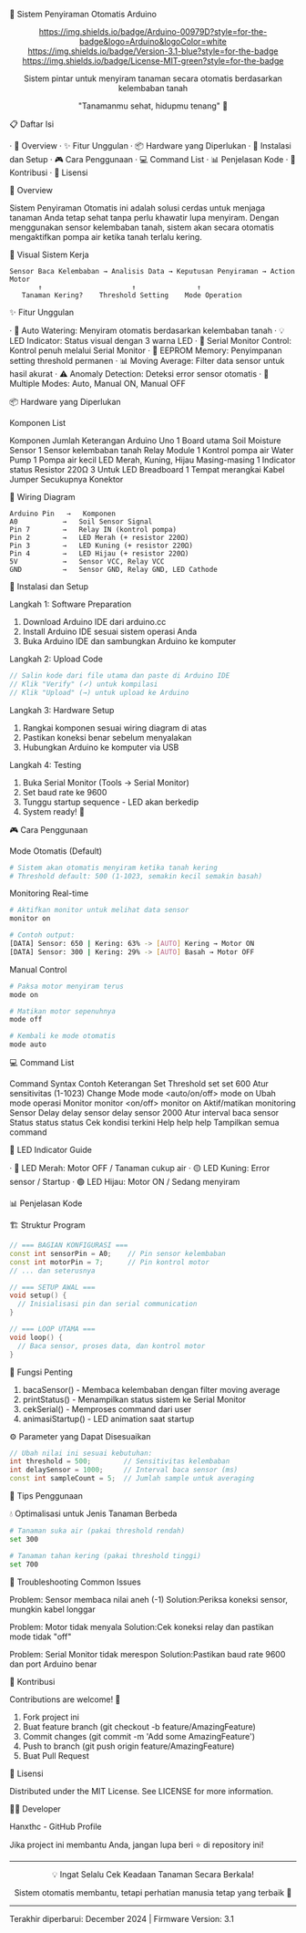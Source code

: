 🌱 Sistem Penyiraman Otomatis Arduino

<div align="center">

https://img.shields.io/badge/Arduino-00979D?style=for-the-badge&logo=Arduino&logoColor=white
https://img.shields.io/badge/Version-3.1-blue?style=for-the-badge
https://img.shields.io/badge/License-MIT-green?style=for-the-badge

Sistem pintar untuk menyiram tanaman secara otomatis berdasarkan kelembaban tanah

"Tanamanmu sehat, hidupmu tenang" 🌿

</div>

📋 Daftar Isi

· 🎯 Overview
· ✨ Fitur Unggulan
· 📦 Hardware yang Diperlukan
· 🔧 Instalasi dan Setup
· 🎮 Cara Penggunaan
· 💻 Command List
· 📊 Penjelasan Kode
· 🤝 Kontribusi
· 📄 Lisensi

🎯 Overview

Sistem Penyiraman Otomatis ini adalah solusi cerdas untuk menjaga tanaman Anda tetap sehat tanpa perlu khawatir lupa menyiram. Dengan menggunakan sensor kelembaban tanah, sistem akan secara otomatis mengaktifkan pompa air ketika tanah terlalu kering.

🎨 Visual Sistem Kerja

```
Sensor Baca Kelembaban → Analisis Data → Keputusan Penyiraman → Action Motor
       ↑                      ↑               ↑
   Tanaman Kering?    Threshold Setting    Mode Operation
```

✨ Fitur Unggulan

· 🌊 Auto Watering: Menyiram otomatis berdasarkan kelembaban tanah
· 💡 LED Indicator: Status visual dengan 3 warna LED
· 📱 Serial Monitor Control: Kontrol penuh melalui Serial Monitor
· 💾 EEPROM Memory: Penyimpanan setting threshold permanen
· 📊 Moving Average: Filter data sensor untuk hasil akurat
· ⚠️ Anomaly Detection: Deteksi error sensor otomatis
· 🔄 Multiple Modes: Auto, Manual ON, Manual OFF

📦 Hardware yang Diperlukan

Komponen List

Komponen Jumlah Keterangan
Arduino Uno 1 Board utama
Soil Moisture Sensor 1 Sensor kelembaban tanah
Relay Module 1 Kontrol pompa air
Water Pump 1 Pompa air kecil
LED Merah, Kuning, Hijau Masing-masing 1 Indicator status
Resistor 220Ω 3 Untuk LED
Breadboard 1 Tempat merangkai
Kabel Jumper Secukupnya Konektor

🔌 Wiring Diagram

```
Arduino Pin   →   Komponen
A0           →   Soil Sensor Signal
Pin 7        →   Relay IN (kontrol pompa)
Pin 2        →   LED Merah (+ resistor 220Ω)
Pin 3        →   LED Kuning (+ resistor 220Ω)
Pin 4        →   LED Hijau (+ resistor 220Ω)
5V           →   Sensor VCC, Relay VCC
GND          →   Sensor GND, Relay GND, LED Cathode
```

🔧 Instalasi dan Setup

Langkah 1: Software Preparation

1. Download Arduino IDE dari arduino.cc
2. Install Arduino IDE sesuai sistem operasi Anda
3. Buka Arduino IDE dan sambungkan Arduino ke komputer

Langkah 2: Upload Code

```cpp
// Salin kode dari file utama dan paste di Arduino IDE
// Klik "Verify" (✓) untuk kompilasi
// Klik "Upload" (→) untuk upload ke Arduino
```

Langkah 3: Hardware Setup

1. Rangkai komponen sesuai wiring diagram di atas
2. Pastikan koneksi benar sebelum menyalakan
3. Hubungkan Arduino ke komputer via USB

Langkah 4: Testing

1. Buka Serial Monitor (Tools → Serial Monitor)
2. Set baud rate ke 9600
3. Tunggu startup sequence - LED akan berkedip
4. System ready! 🎉

🎮 Cara Penggunaan

Mode Otomatis (Default)

```bash
# Sistem akan otomatis menyiram ketika tanah kering
# Threshold default: 500 (1-1023, semakin kecil semakin basah)
```

Monitoring Real-time

```bash
# Aktifkan monitor untuk melihat data sensor
monitor on

# Contoh output:
[DATA] Sensor: 650 | Kering: 63% -> [AUTO] Kering → Motor ON
[DATA] Sensor: 300 | Kering: 29% -> [AUTO] Basah → Motor OFF
```

Manual Control

```bash
# Paksa motor menyiram terus
mode on

# Matikan motor sepenuhnya
mode off

# Kembali ke mode otomatis
mode auto
```

💻 Command List

Command Syntax Contoh Keterangan
Set Threshold set <angka> set 600 Atur sensitivitas (1-1023)
Change Mode mode <auto/on/off> mode on Ubah mode operasi
Monitor monitor <on/off> monitor on Aktif/matikan monitoring
Sensor Delay delay sensor <ms> delay sensor 2000 Atur interval baca sensor
Status status status Cek kondisi terkini
Help help help Tampilkan semua command

🎯 LED Indicator Guide

· 🔴 LED Merah: Motor OFF / Tanaman cukup air
· 🟡 LED Kuning: Error sensor / Startup
· 🟢 LED Hijau: Motor ON / Sedang menyiram

📊 Penjelasan Kode

🏗️ Struktur Program

```cpp
// === BAGIAN KONFIGURASI ===
const int sensorPin = A0;    // Pin sensor kelembaban
const int motorPin = 7;      // Pin kontrol motor
// ... dan seterusnya

// === SETUP AWAL ===
void setup() {
  // Inisialisasi pin dan serial communication
}

// === LOOP UTAMA ===
void loop() {
  // Baca sensor, proses data, dan kontrol motor
}
```

🔧 Fungsi Penting

1. bacaSensor() - Membaca kelembaban dengan filter moving average
2. printStatus() - Menampilkan status sistem ke Serial Monitor
3. cekSerial() - Memproses command dari user
4. animasiStartup() - LED animation saat startup

⚙️ Parameter yang Dapat Disesuaikan

```cpp
// Ubah nilai ini sesuai kebutuhan:
int threshold = 500;        // Sensitivitas kelembaban
int delaySensor = 1000;     // Interval baca sensor (ms)
const int sampleCount = 5;  // Jumlah sample untuk averaging
```

🚀 Tips Penggunaan

💧 Optimalisasi untuk Jenis Tanaman Berbeda

```bash
# Tanaman suka air (pakai threshold rendah)
set 300

# Tanaman tahan kering (pakai threshold tinggi)
set 700
```

🔧 Troubleshooting Common Issues

Problem: Sensor membaca nilai aneh (-1)
Solution:Periksa koneksi sensor, mungkin kabel longgar

Problem: Motor tidak menyala
Solution:Cek koneksi relay dan pastikan mode tidak "off"

Problem: Serial Monitor tidak merespon
Solution:Pastikan baud rate 9600 dan port Arduino benar

🤝 Kontribusi

Contributions are welcome! 🎊

1. Fork project ini
2. Buat feature branch (git checkout -b feature/AmazingFeature)
3. Commit changes (git commit -m 'Add some AmazingFeature')
4. Push to branch (git push origin feature/AmazingFeature)
5. Buat Pull Request

📄 Lisensi

Distributed under the MIT License. See LICENSE for more information.

👨‍💻 Developer

Hanxthc - GitHub Profile

Jika project ini membantu Anda, jangan lupa beri ⭐ di repository ini!

---

<div align="center">

💡 Ingat Selalu Cek Keadaan Tanaman Secara Berkala!

Sistem otomatis membantu, tetapi perhatian manusia tetap yang terbaik 🌟

</div>

---

Terakhir diperbarui: December 2024 | Firmware Version: 3.1

